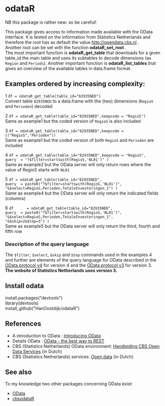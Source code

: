 # odataR

NB this package is rather new: so be careful!

This package gives access to information made available with the OData interface.
It is tested on the information from Statistics Netherlands and therefore the root has as default the value http://opendata.cbs.nl .  
Another root can be set with the function **odataR_set_root** .  
The most important function is **odataR_get_table** that downloads for a given table_id the main table and uses its subtables to decode dimensions (as `Region` and `Periods`).  Another important function is **odataR_list_tables** that 
gives an overview of the available tables in data.frame format.
  
## Examples ordered by increasing complexity:

1 `df = odataR_get_table(table_id="82935NED")`  
Convert table `82935NED` to a data.frame with the (two) dimensions (`RegioS` and `Perioden`) decoded  
  
2 `df = odataR_get_table(table_id="82935NED",keepcode = "RegioS")`  
Same as example1 but the coded version of `RegioS` is also included  
  
3 `df = odataR_get_table(table_id="82935NED",keepcode = c("RegioS","Perioden"))`  
Same as example1 but the coded version of both `RegioS` and `Perioden` are included  
  
4 `df = odataR_get_table(table_id="82935NED",keepcode = "RegioS",`  
    `query  = "?$filter=startswith(RegioS,'NL01')" )`  
Same as example2 but the OData server will only return rows where the value of RegioS starts with `NL01`  
  
5 `df = odataR_get_table(table_id="82935NED",`  
    `query  = paste0("?$filter=startswith(RegioS,'NL01')",`  
                  `"&$select=RegioS,Perioden,TotaleInvesteringen_1") )`  
Same as example4 but the OData server will only return the indicated fields (columns)  
  
6 `df      = odataR_get_table(table_id="82935NED",`  
    `query  = paste0("?$filter=startswith(RegioS,'NL01')",`  
                   `"&$select=RegioS,Perioden,TotaleInvesteringen_1",`   
                   `"&$skip=2&$top=3") )`  
Same as example5 but the OData server will only return the third, fourth and fifth row  

### Description of the query language
The `$filter`, `$select`, `$skip` and `$top` commands used in the examples 4 and further are elements of the query language for OData described in the [OData protocol v4](http://docs.oasis-open.org/odata/odata/v4.0/errata02/os/complete/part1-protocol/odata-v4.0-errata02-os-part1-protocol-complete.html) for version 4 and the [OData protocol v3](
http://www.odata.org/documentation/odata-version-3-0/odata-version-3-0-core-protocol/) for version 3. **The website of Statistics Netherlands uses version 3.**

## Install odata

install.packages("devtools")  
library(devtools)  
install_github("HanOostdijk/odataR")

## References
- A introduction to OData :
[Introducing OData](https://msdn.microsoft.com/en-us/data/hh237663.aspx) 
- Details OData :
[OData - the best way to REST](http://www.odata.org/)
- CBS (Statistics Netherlands) OData environment: 
[Handleiding CBS Open Data Services](https://www.cbs.nl/-/media/statline/documenten/handleiding-cbs-opendata-services.pdf?la=nl-nl) (in Dutch)
- CBS (Statistics Netherlands) services:
[Open data](https://www.cbs.nl/nl-nl/onze-diensten/open-data) (in Dutch)

## See also
To my knowledge two other packages concerning OData exist: 

- [OData](https://cran.r-project.org/web/packages/OData)  
- [cbsodataR](https://cran.r-project.org/web/packages/cbsodataR)

